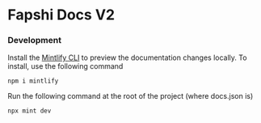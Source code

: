 # Fapshi Docs V2

### Development

Install the [Mintlify CLI](https://www.npmjs.com/package/mintlify) to preview the documentation changes locally. To install, use the following command

```
npm i mintlify
```

Run the following command at the root of the project (where docs.json is)

```
npx mint dev
```
